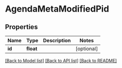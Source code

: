 # AgendaMetaModifiedPid

## Properties
Name | Type | Description | Notes
------------ | ------------- | ------------- | -------------
**id** | **float** |  | [optional] 

[[Back to Model list]](../../README.md#documentation-for-models) [[Back to API list]](../../README.md#documentation-for-api-endpoints) [[Back to README]](../../README.md)

